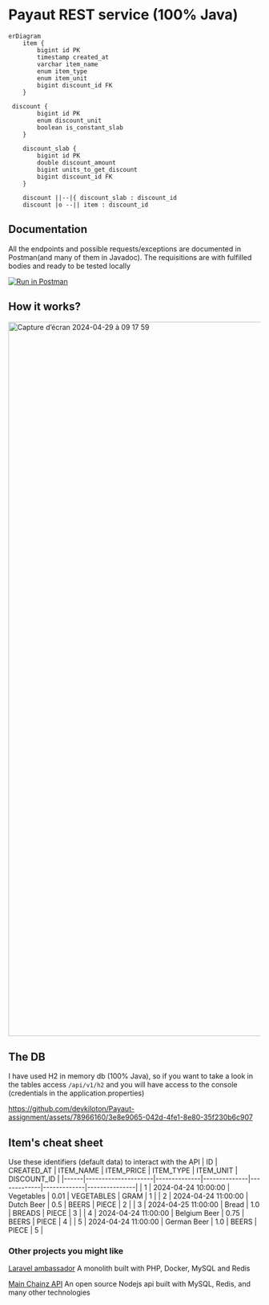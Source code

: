 # Payaut REST service (100% Java)

```mermaid
erDiagram
    item {
        bigint id PK
        timestamp created_at
        varchar item_name
        enum item_type
        enum item_unit
        bigint discount_id FK
    }

 discount {
        bigint id PK
        enum discount_unit
        boolean is_constant_slab
    }

    discount_slab {
        bigint id PK
        double discount_amount
        bigint units_to_get_discount
        bigint discount_id FK
    }

    discount ||--|{ discount_slab : discount_id
    discount |o --|| item : discount_id
```
## Documentation
All the endpoints and possible requests/exceptions are documented in Postman(and many of them in Javadoc). The requisitions are with fulfilled bodies and ready to be tested locally

<a href="https://documenter.getpostman.com/view/16889380/2sA3BuWUZa#b0fa6b13-1953-4e33-9cdd-9451b3ead934" target="_blank"><img src="https://run.pstmn.io/button.svg" alt="Run in Postman"></a>

## How it works?
<img width="1423" alt="Capture d’écran 2024-04-29 à 09 17 59" src="https://github.com/devkiloton/Payaut-assignment/assets/78966160/e958274a-b02b-4907-a899-ead349d73908">

## The DB
I have used H2 in memory db (100% Java), so if you want to take a look in the tables access `/api/v1/h2` and you will have access to the console (credentials in the application.properties)

https://github.com/devkiloton/Payaut-assignment/assets/78966160/3e8e9065-042d-4fe1-8e80-35f230b6c907

## Item's cheat sheet
Use these identifiers (default data) to interact with the API
| ID   | CREATED_AT          | ITEM_NAME    | ITEM_PRICE   | ITEM_TYPE   | ITEM_UNIT   | DISCOUNT_ID   |
|------|---------------------|--------------|--------------|-------------|-------------|---------------|
| 1    | 2024-04-24 10:00:00 | Vegetables   | 0.01         | VEGETABLES  | GRAM        | 1             |
| 2    | 2024-04-24 11:00:00 | Dutch Beer   | 0.5          | BEERS       | PIECE       | 2             |
| 3    | 2024-04-25 11:00:00 | Bread        | 1.0          | BREADS      | PIECE       | 3             |
| 4    | 2024-04-24 11:00:00 | Belgium Beer | 0.75         | BEERS       | PIECE       | 4             |
| 5    | 2024-04-24 11:00:00 | German Beer  | 1.0          | BEERS       | PIECE       | 5             |

### Other projects you might like
[Laravel ambassador](https://github.com/devkiloton/laravel-ambassador)
A monolith built with PHP, Docker, MySQL and Redis

[Main Chainz API](https://github.com/devkiloton/main-chainz-restful-api)
An open source Nodejs api built with MySQL, Redis, and many other technologies

